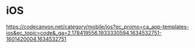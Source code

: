 # iOS

https://codecanyon.net/category/mobile/ios?ec_promo=ca_app-templates-ios&ec_topic=code&_ga=2.178419556.1933330594.1634532751-1601420004.1634532751
